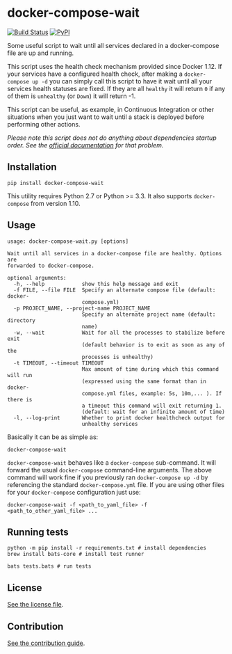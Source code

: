 
# docker-compose-wait

[![Build Status](https://travis-ci.org/nicolas-van/docker-compose-wait.svg?branch=master)](https://travis-ci.org/nicolas-van/docker-compose-wait)
[![PyPI](https://img.shields.io/pypi/v/docker-compose-wait.svg)](https://pypi.org/project/docker-compose-wait/)


Some useful script to wait until all services declared in a docker-compose file are up and running.

This script uses the health check mechanism provided since Docker 1.12. If your services have a configured health check, after making a `docker-compose up -d` you can simply call this script to have it wait until all your services health statuses are fixed. If they are all `healthy` it will return `0` if any of them is `unhealthy` (or `Down`) it will return -1.

This script can be useful, as example, in Continuous Integration or other situations when you just want to wait until a stack is deployed before performing other actions.

*Please note this script does not do anything about dependencies startup order. See the [official documentation](https://docs.docker.com/compose/startup-order/) for that problem.*

## Installation

```
pip install docker-compose-wait
```

This utility requires Python 2.7 or Python >= 3.3. It also supports `docker-compose` from version 1.10.

## Usage

```
usage: docker-compose-wait.py [options]

Wait until all services in a docker-compose file are healthy. Options are
forwarded to docker-compose.

optional arguments:
  -h, --help            show this help message and exit
  -f FILE, --file FILE  Specify an alternate compose file (default: docker-
                        compose.yml)
  -p PROJECT_NAME, --project-name PROJECT_NAME
                        Specify an alternate project name (default: directory
                        name)
  -w, --wait            Wait for all the processes to stabilize before exit
                        (default behavior is to exit as soon as any of the
                        processes is unhealthy)
  -t TIMEOUT, --timeout TIMEOUT
                        Max amount of time during which this command will run
                        (expressed using the same format than in docker-
                        compose.yml files, example: 5s, 10m,... ). If there is
                        a timeout this command will exit returning 1.
                        (default: wait for an infinite amount of time)
  -l, --log-print       Whether to print docker healthcheck output for
                        unhealthy services
```

Basically it can be as simple as:

```
docker-compose-wait
```

`docker-compose-wait` behaves like a `docker-compose` sub-command. It will forward the usual `docker-compose` command-line arguments. The above command will work fine if you previously ran `docker-compose up -d` by referencing the standard `docker-compose.yml` file. If you are using other files for your `docker-compose` configuration just use:

```
docker-compose-wait -f <path_to_yaml_file> -f <path_to_other_yaml_file> ...
```

## Running tests

```
python -m pip install -r requirements.txt # install dependencies
brew install bats-core # install test runner

bats tests.bats # run tests
```

## License

[See the license file](https://github.com/nicolas-van/docker-compose-wait/blob/master/LICENSE.md).

## Contribution

[See the contribution guide](https://github.com/nicolas-van/docker-compose-wait/blob/master/CONTRIBUTING.md).
